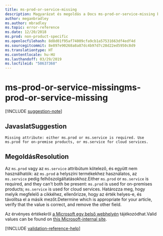 ```yaml
---
title: ms-prod-or-service-missing
description: Magyarázat és megoldás a Docs ms-prod-or-service-missing buildelési problémájára
author: meganbradley
ms.author: mbradley
ms.topic: error-reference
ms.date: 12/20/2018
ms.prod: non-product-specific
ms.openlocfilehash: 8d8d01f95af74009cfa9cb1a57531663df4edf4d
ms.sourcegitcommit: 8e897e90268a8a87dc4b97d7c28d22ed5950c8d9
ms.translationtype: HT
ms.contentlocale: hu-HU
ms.lasthandoff: 03/29/2019
ms.locfileid: "58637368"
---
```

# <a name="ms-prod-or-service-missing"></a><span data-ttu-id="5e627-103">ms-prod-or-service-missing</span><span class="sxs-lookup"><span data-stu-id="5e627-103">ms-prod-or-service-missing</span></span>

[!INCLUDE [suggestion-note](includes/suggestion-note.md)]

## <a name="suggestion"></a><span data-ttu-id="5e627-104">Javaslat</span><span class="sxs-lookup"><span data-stu-id="5e627-104">Suggestion</span></span>

`Missing attribute: either ms.prod or ms.service is required. Use ms.prod for on-premise products, or ms.service for cloud services.`

## <a name="resolution"></a><span data-ttu-id="5e627-105">Megoldás</span><span class="sxs-lookup"><span data-stu-id="5e627-105">Resolution</span></span>

<span data-ttu-id="5e627-106">Az `ms.prod` vagy az `ms.service` attribútum kötelező, és együtt nem használhatók: az `ms.prod` a helyszíni termékekhez használatos, az `ms.service` pedig felhőszolgáltatásokhoz.</span><span class="sxs-lookup"><span data-stu-id="5e627-106">Either `ms.prod` or `ms.service` is required, and they can't both be present: `ms.prod` is used for on-premises products; `ms.service` is used for cloud services.</span></span> <span data-ttu-id="5e627-107">Határozza meg, hogy melyik megfelelő a cikkéhez, ellenőrizze, hogy az érték helyes-e, és távolítsa el a másik mezőt.</span><span class="sxs-lookup"><span data-stu-id="5e627-107">Determine which is appropriate for your article, verify that the value is correct, and remove the other field.</span></span>

<span data-ttu-id="5e627-108">Az érvényes értékekről [a Microsoft egy belső webhelyén](https://docsmetadatatool.azurewebsites.net/allowlists) tájékozódhat.</span><span class="sxs-lookup"><span data-stu-id="5e627-108">Valid values can be found on [this Microsoft-internal site](https://docsmetadatatool.azurewebsites.net/allowlists).</span></span>

<!--make sure to add this file to your includes folder and verify the path-->
[!INCLUDE [validation-reference-help](includes/validation-reference-help.md)]